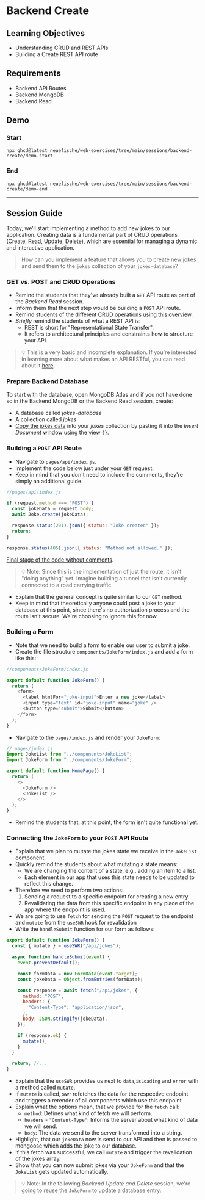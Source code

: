 # Backend Create

## Learning Objectives

- Understanding CRUD and REST APIs
- Building a Create REST API route

## Requirements

- Backend API Routes
- Backend MongoDB
- Backend Read

## Demo

### Start

```
npx ghcd@latest neuefische/web-exercises/tree/main/sessions/backend-create/demo-start
```

### End

```
npx ghcd@latest neuefische/web-exercises/tree/main/sessions/backend-create/demo-end
```

---

## Session Guide

Today, we’ll start implementing a method to add new jokes to our application. Creating data is a fundamental part of CRUD operations (Create, Read, Update, Delete), which are essential for managing a dynamic and interactive application.

> How can you implement a feature that allows you to create new jokes and send them to the `jokes` collection of your `jokes-database`?

### GET vs. POST and CRUD Operations

- Remind the students that they've already built a `GET` API route as part of the _Backend Read_
  session.
- Inform them that the next step would be building a `POST` API route.
- Remind students of the different [CRUD operations using this overview](./assets/CRUD.md).
- _Briefly_ remind the students of what a REST API is:
  - REST is short for "Representational State Transfer".
  - It refers to architectural principles and constraints how to structure your API.

> 💡 This is a very basic and incomplete explanation. If you're interested in learning more about what makes an API RESTful, you can read about it [here](https://restfulapi.net/).

### Prepare Backend Database

To start with the database, open MongoDB Atlas and if you not have done so in the Backend MongoDB or the Backend Read session, create:

- A database called _jokes-database_
- A collection called _jokes_
- [Copy the jokes data](assets/data.json) into your _jokes_ collection by pasting it into the _Insert Document_ window using the view `{}`.

### Building a `POST` API Route

- Navigate to `pages/api/index.js`.
- Implement the code below just under your `GET` request.
- Keep in mind that you don't need to include the comments, they're simply an additional guide.

```js
//pages/api/index.js

if (request.method === "POST") {
  const jokeData = request.body;
  await Joke.create(jokeData);

  response.status(201).json({ status: "Joke created" });
  return;
}

response.status(405).json({ status: "Method not allowed." });
```

[Final stage of the code without comments](https://github.com/neuefische/web-exercises/blob/main/sessions/backend-create/demo-end/pages/api/jokes/index.js).

> 💡 Note: Since this is the implementation of just the route, it isn't "doing anything" yet. Imagine building a tunnel that isn't currently connected to a road carrying traffic.

- Explain that the general concept is quite similar to our `GET` method.
- Keep in mind that theoretically anyone could post a joke to your database at this point, since there's no authorization process and the route isn't secure. We're choosing to ignore this for now.

### Building a Form

- Note that we need to build a form to enable our user to submit a joke.
- Create the file structure `components/JokeForm/index.js` and add a form like this:

```js
//components/JokeForm/index.js

export default function JokeForm() {
  return (
    <form>
      <label htmlFor="joke-input">Enter a new joke</label>
      <input type="text" id="joke-input" name="joke" />
      <button type="submit">Submit</button>
    </form>
  );
}
```

- Navigate to the `pages/index.js` and render your `JokeForm`:

```js
// pages/index.js
import JokeList from "../components/JokeList";
import JokeForm from "../components/JokeForm";

export default function HomePage() {
  return (
    <>
      <JokeForm />
      <JokeList />
    </>
  );
}
```

- Remind the students that, at this point, the form isn't quite functional yet.

### Connecting the `JokeForm` to your `POST` API Route

- Explain that we plan to mutate the jokes state we receive in the `JokeList` component.
- Quickly remind the students about what mutating a state means:
  - We are changing the content of a state, e.g., adding an item to a list.
  - Each element in our app that uses this state needs to be updated to reflect this change.
- Therefore we need to perform two actions:
  1. Sending a request to a specific endpoint for creating a new entry.
  2. Revalidating the data from this specific endpoint in any place of the app where the endpoint is used.
- We are going to use `fetch` for sending the `POST` request to the endpoint and `mutate` from the `useSWR` hook for revalidation
- Write the `handleSubmit` function for our form as follows:

```js
export default function JokeForm() {
  const { mutate } = useSWR("/api/jokes");

  async function handleSubmit(event) {
    event.preventDefault();

    const formData = new FormData(event.target);
    const jokeData = Object.fromEntries(formData);

    const response = await fetch("/api/jokes", {
      method: "POST",
      headers: {
        "Content-Type": "application/json",
      },
      body: JSON.stringify(jokeData),
    });

    if (response.ok) {
      mutate();
    }
  }

  return; //...
}
```

- Explain that the `useSWR` provides us next to `data`,`isLoading` and `error` with a method called `mutate`.
- If `mutate` is called, swr refetches the data for the respective endpoint and triggers a rerender of all components which use this endpoint.
- Explain what the options mean, that we provide for the `fetch` call:
  - `method`: Defines what kind of fetch we will perform.
  - `headers` - `"Content-Type"`: Informs the server about what kind of data we will send.
  - `body`: The data we send to the server transformed into a string.
- Highlight, that our `jokeData` now is send to our API and then is passed to mongoose which adds the joke to our database.
- If this fetch was successful, we call `mutate` and trigger the revalidation of the jokes array.
- Show that you can now submit jokes via your `JokeForm` and that the `JokeList` gets updated automatically.

> 💡 Note: In the following _Backend Update and Delete_ session, we're going to reuse the `JokeForm` to update a database entry.

